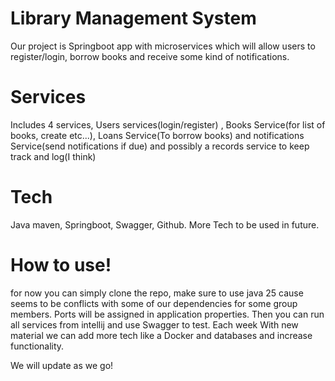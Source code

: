 # Library Management System 
Our project is Springboot app with microservices which will allow users to register/login, borrow books and receive some kind of notifications.  

# Services 
Includes 4 services, Users services(login/register) , Books Service(for list of books, create etc...), Loans Service(To borrow books) and notifications Service(send notifications if due) and possibly a records service to keep track and log(I think)

# Tech
Java maven, Springboot, Swagger, Github. More Tech to be used in future. 

# How to use!
for now you can simply clone the repo, make sure to use java 25 cause seems to be conflicts with some of our dependencies for some group members. Ports will be assigned in application properties. Then you can run all services from intellij and use Swagger to test. Each week With new material we can add more tech like a Docker and databases and increase functionality.

We will update as we go!
